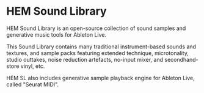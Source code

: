 # HEM Sound Library

HEM Sound Library is an open-source collection of sound samples and generative music tools for Ableton Live.

This Sound Library contains many traditional instrument-based sounds and textures, and sample packs featuring extended technique, microtonality, studio outtakes, noise reduction artefacts, no-input mixer, and secondhand-store vinyl, etc.

HEM SL also includes generative sample playback engine for Ableton Live, called "Seurat MIDI".
